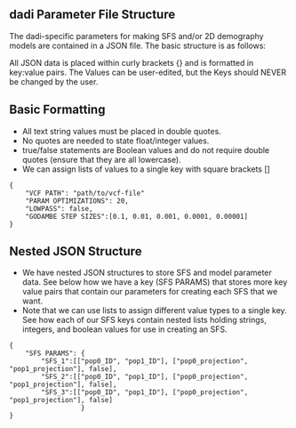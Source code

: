 ## dadi Parameter File Structure
The dadi-specific parameters for making SFS and/or 2D demography models are contained in a JSON file. The basic structure is as follows:

All JSON data is placed within curly brackets {} and is formatted in key:value pairs. The Values can be user-edited, but the Keys should NEVER be changed by the user.

## Basic Formatting
- All text string values must be placed in double quotes. 
- No quotes are needed to state float/integer values. 
- true/false statements are Boolean values and do not require double quotes (ensure that they are all lowercase).
- We can assign lists of values to a single key with square brackets []
```
{
    "VCF PATH": "path/to/vcf-file"
    "PARAM OPTIMIZATIONS": 20,
    "LOWPASS": false,
    "GODAMBE STEP SIZES":[0.1, 0.01, 0.001, 0.0001, 0.00001]
}
```
## Nested JSON Structure
- We have nested JSON structures to store SFS and model parameter data. See below how we have a key (SFS PARAMS) that stores more key value pairs that contain our parameters for creating each SFS that we want.
- Note that we can use lists to assign different value types to a single key. See how each of our SFS keys contain nested lists holding strings, integers, and boolean values for use in creating an SFS.
```
{
    "SFS PARAMS": {
        "SFS_1":[["pop0_ID", "pop1_ID"], ["pop0_projection", "pop1_projection"], false],
        "SFS_2":[["pop0_ID", "pop1_ID"], ["pop0_projection", "pop1_projection"], false],
        "SFS_3":[["pop0_ID", "pop1_ID"], ["pop0_projection", "pop1_projection"], false]
                  }
}
```
